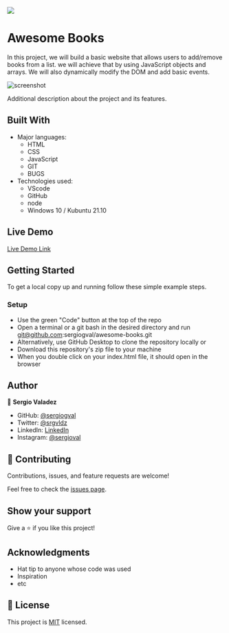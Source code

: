![](https://img.shields.io/badge/Microverse-blueviolet)

# Awesome Books

In this project, we will build a basic website that allows users to add/remove books from a list. we will achieve that by using JavaScript objects and arrays. We will also dynamically modify the DOM and add basic events. 

![screenshot](./app_screenshot.png)

Additional description about the project and its features.

## Built With

- Major languages:
  - HTML
  - CSS
  - JavaScript
  - GIT
  - BUGS
- Technologies used:
  - VScode
  - GitHub
  - node
  - Windows 10 / Kubuntu 21.10
## Live Demo

[Live Demo Link](https://sergiogval.github.io/awesome-books-packed/)


## Getting Started


To get a local copy up and running follow these simple example steps.

### Setup
- Use the green "Code" button at the top of the repo
- Open a terminal or a git bash in the desired directory and run git@github.com:sergiogval/awesome-books.git
- Alternatively, use GitHub Desktop to clone the repository locally or
- Download this repository's zip file to your machine
- When you double click on your index.html file, it should open in the browser


## Author

👤 **Sergio Valadez**

- GitHub: [@sergiogval](https://github.com/sergiogval)
- Twitter: [@srgvldz](https://twitter.com/srgvldz)
- LinkedIn: [LinkedIn](https://www.linkedin.com/in/sergio-valadez-282153216/)
- Instagram: [@sergioval](https://www.instagram.com/sergioval/)

## 🤝 Contributing

Contributions, issues, and feature requests are welcome!

Feel free to check the [issues page](https://github.com/sergiogval/awesome-books/issues).

## Show your support

Give a ⭐️ if you like this project!

## Acknowledgments

- Hat tip to anyone whose code was used
- Inspiration
- etc

## 📝 License

This project is [MIT](./MIT.md) licensed.
